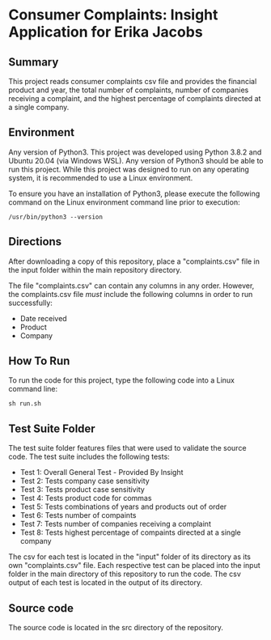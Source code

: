 # Consumer Complaints: Insight Application for Erika Jacobs

## Summary
This project reads consumer complaints csv file and provides the financial product and year, the total number of complaints, number of companies receiving a complaint, and the highest percentage of complaints directed at a single company.

## Environment
Any version of Python3. This project was developed using Python 3.8.2 and Ubuntu 20.04 (via Windows WSL). Any version of Python3 should be able to run this project. While this project was designed to run on any operating system, it is recommended to use a Linux environment.

To ensure you have an installation of Python3, please execute the following command on the Linux environment command line prior to execution:

```/usr/bin/python3 --version```

## Directions
After downloading a copy of this repository, place a "complaints.csv" file in the input folder within the main repository directory.

The file "complaints.csv" can contain any columns in any order. However, the complaints.csv file *must* include the following columns in order to run successfully:
* Date received
* Product
* Company

## How To Run
To run the code for this project, type the following code into a Linux command line:

```sh run.sh```

## Test Suite Folder
The test suite folder features files that were used to validate the source code. The test suite includes the following tests:
* Test 1: Overall General Test - Provided By Insight
* Test 2: Tests company case sensitivity
* Test 3: Tests product case sensitivity
* Test 4: Tests product code for commas
* Test 5: Tests combinations of years and products out of order
* Test 6: Tests number of compaints
* Test 7: Tests number of companies receiving a complaint
* Test 8: Tests highest percentage of compaints directed at a single company

The csv for each test is located in the "input" folder of its directory as its own "complaints.csv" file. Each respective test can be placed into the input folder in the main directory of this repository to run the code. The csv output of each test is located in the output of its directory.

## Source code
The source code is located in the src directory of the repository. 
